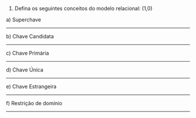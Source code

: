 
1.	Defina os seguintes conceitos do modelo relacional: (1,0)

a)	Superchave

 ________________________________________________________________________________________


b)	Chave Candidata

 _______________________________________________________________________________________


c)	Chave Primária

 ________________________________________________________________________________________


d)	Chave Única

 ________________________________________________________________________________________


e)	Chave Estrangeira

 ________________________________________________________________________________________


f) Restrição de domínio

 ________________________________________________________________________________________

